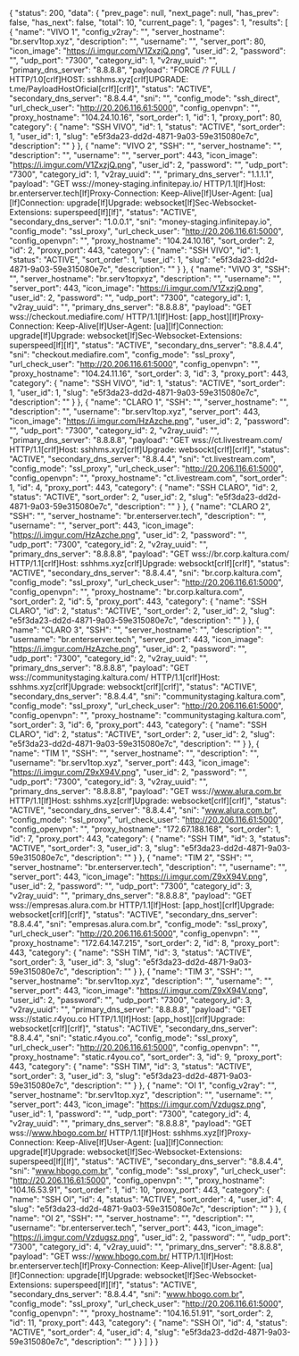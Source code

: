 { "status": 200, "data": { "prev_page": null, "next_page": null, "has_prev": false, "has_next": false, "total": 10, "current_page": 1, "pages": 1, "results": [ { "name": "VIVO 1", "config_v2ray": "", "server_hostname": "br.serv1top.xyz", "description": "", "username": "", "server_port": 80, "icon_image": "https://i.imgur.com/V1ZxzjQ.png", "user_id": 2, "password": "", "udp_port": "7300", "category_id": 1, "v2ray_uuid": "", "primary_dns_server": "8.8.8.8", "payload": "FORCE /? FULL / HTTP/1.0[crlf]HOST: sshhms.xyz[crlf]UPGRADE: t.me/PayloadHostOficial[crlf][crlf]", "status": "ACTIVE", "secondary_dns_server": "8.8.4.4", "sni": "", "config_mode": "ssh_direct", "url_check_user": "http://20.206.116.61:5000", "config_openvpn": "", "proxy_hostname": "104.24.10.16", "sort_order": 1, "id": 1, "proxy_port": 80, "category": { "name": "SSH VIVO", "id": 1, "status": "ACTIVE", "sort_order": 1, "user_id": 1, "slug": "e5f3da23-dd2d-4871-9a03-59e315080e7c", "description": "" } }, { "name": "VIVO 2", "SSH": "", "server_hostname": "", "description": "", "username": "", "server_port": 443, "icon_image": "https://i.imgur.com/V1ZxzjQ.png", "user_id": 2, "password": "", "udp_port": "7300", "category_id": 1, "v2ray_uuid": "", "primary_dns_server": "1.1.1.1", "payload": "GET wss://money-staging.infinitepay.io/ HTTP/1.1[lf]Host: br.enterserver.tech[lf]Proxy-Connection: Keep-Alive[lf]User-Agent: [ua][lf]Connection: upgrade[lf]Upgrade: websocket[lf]Sec-Websocket-Extensions: superspeed[lf][lf]", "status": "ACTIVE", "secondary_dns_server": "1.0.0.1", "sni": "money-staging.infinitepay.io", "config_mode": "ssl_proxy", "url_check_user": "http://20.206.116.61:5000", "config_openvpn": "", "proxy_hostname": "104.24.10.16", "sort_order": 2, "id": 2, "proxy_port": 443, "category": { "name": "SSH VIVO", "id": 1, "status": "ACTIVE", "sort_order": 1, "user_id": 1, "slug": "e5f3da23-dd2d-4871-9a03-59e315080e7c", "description": "" } }, { "name": "VIVO 3", "SSH": "", "server_hostname": "br.serv1topxyz", "description": "", "username": "", "server_port": 443, "icon_image": "https://i.imgur.com/V1ZxzjQ.png", "user_id": 2, "password": "", "udp_port": "7300", "category_id": 1, "v2ray_uuid": "", "primary_dns_server": "8.8.8.8", "payload": "GET wss://checkout.mediafire.com/ HTTP/1.1[lf]Host: [app_host][lf]Proxy-Connection: Keep-Alive[lf]User-Agent: [ua][lf]Connection: upgrade[lf]Upgrade: websocket[lf]Sec-Websocket-Extensions: superspeed[lf][lf]", "status": "ACTIVE", "secondary_dns_server": "8.8.4.4", "sni": "checkout.mediafire.com", "config_mode": "ssl_proxy", "url_check_user": "http://20.206.116.61:5000", "config_openvpn": "", "proxy_hostname": "104.24.11.16", "sort_order": 3, "id": 3, "proxy_port": 443, "category": { "name": "SSH VIVO", "id": 1, "status": "ACTIVE", "sort_order": 1, "user_id": 1, "slug": "e5f3da23-dd2d-4871-9a03-59e315080e7c", "description": "" } }, { "name": "CLARO 1", "SSH": "", "server_hostname": "", "description": "", "username": "br.serv1top.xyz", "server_port": 443, "icon_image": "https://i.imgur.com/HzAzche.png", "user_id": 2, "password": "", "udp_port": "7300", "category_id": 2, "v2ray_uuid": "", "primary_dns_server": "8.8.8.8", "payload": "GET wss://ct.livestream.com/ HTTP/1.1[crlf]Host: sshhms.xyz[crlf]Upgrade: websockt[crlf][crlf]", "status": "ACTIVE", "secondary_dns_server": "8.8.4.4", "sni": "ct.livestream.com", "config_mode": "ssl_proxy", "url_check_user": "http://20.206.116.61:5000", "config_openvpn": "", "proxy_hostname": "ct.livestream.com", "sort_order": 1, "id": 4, "proxy_port": 443, "category": { "name": "SSH CLARO", "id": 2, "status": "ACTIVE", "sort_order": 2, "user_id": 2, "slug": "e5f3da23-dd2d-4871-9a03-59e315080e7c", "description": "" } }, { "name": "CLARO 2", "SSH": "", "server_hostname": "br.enterserver.tech", "description": "", "username": "", "server_port": 443, "icon_image": "https://i.imgur.com/HzAzche.png", "user_id": 2, "password": "", "udp_port": "7300", "category_id": 2, "v2ray_uuid": "", "primary_dns_server": "8.8.8.8", "payload": "GET wss://br.corp.kaltura.com/ HTTP/1.1[crlf]Host: sshhms.xyz[crlf]Upgrade: websockt[crlf][crlf]", "status": "ACTIVE", "secondary_dns_server": "8.8.4.4", "sni": "br.corp.kaltura.com", "config_mode": "ssl_proxy", "url_check_user": "http://20.206.116.61:5000", "config_openvpn": "", "proxy_hostname": "br.corp.kaltura.com", "sort_order": 2, "id": 5, "proxy_port": 443, "category": { "name": "SSH CLARO", "id": 2, "status": "ACTIVE", "sort_order": 2, "user_id": 2, "slug": "e5f3da23-dd2d-4871-9a03-59e315080e7c", "description": "" } }, { "name": "CLARO 3", "SSH": "", "server_hostname": "", "description": "", "username": "br.enterserver.tech", "server_port": 443, "icon_image": "https://i.imgur.com/HzAzche.png", "user_id": 2, "password": "", "udp_port": "7300", "category_id": 2, "v2ray_uuid": "", "primary_dns_server": "8.8.8.8", "payload": "GET wss://communitystaging.kaltura.com/ HTTP/1.1[crlf]Host: sshhms.xyz[crlf]Upgrade: websockt[crlf][crlf]", "status": "ACTIVE", "secondary_dns_server": "8.8.4.4", "sni": "communitystaging.kaltura.com", "config_mode": "ssl_proxy", "url_check_user": "http://20.206.116.61:5000", "config_openvpn": "", "proxy_hostname": "communitystaging.kaltura.com", "sort_order": 3, "id": 6, "proxy_port": 443, "category": { "name": "SSH CLARO", "id": 2, "status": "ACTIVE", "sort_order": 2, "user_id": 2, "slug": "e5f3da23-dd2d-4871-9a03-59e315080e7c", "description": "" } }, { "name": "TIM 1", "SSH": "", "server_hostname": "", "description": "", "username": "br.serv1top.xyz", "server_port": 443, "icon_image": "https://i.imgur.com/Z9xX94V.png", "user_id": 2, "password": "", "udp_port": "7300", "category_id": 3, "v2ray_uuid": "", "primary_dns_server": "8.8.8.8", "payload": "GET wss://www.alura.com.br HTTP/1.1[lf]Host: sshhms.xyz[crlf]Upgrade: websocket[crlf][crlf]", "status": "ACTIVE", "secondary_dns_server": "8.8.4.4", "sni": "www.alura.com.br", "config_mode": "ssl_proxy", "url_check_user": "http://20.206.116.61:5000", "config_openvpn": "", "proxy_hostname": "172.67.188.168", "sort_order": 1, "id": 7, "proxy_port": 443, "category": { "name": "SSH TIM", "id": 3, "status": "ACTIVE", "sort_order": 3, "user_id": 3, "slug": "e5f3da23-dd2d-4871-9a03-59e315080e7c", "description": "" } }, { "name": "TIM 2", "SSH": "", "server_hostname": "br.enterserver.tech", "description": "", "username": "", "server_port": 443, "icon_image": "https://i.imgur.com/Z9xX94V.png", "user_id": 2, "password": "", "udp_port": "7300", "category_id": 3, "v2ray_uuid": "", "primary_dns_server": "8.8.8.8", "payload": "GET wss://empresas.alura.com.br HTTP/1.1[lf]Host: [app_host][crlf]Upgrade: websocket[crlf][crlf]", "status": "ACTIVE", "secondary_dns_server": "8.8.4.4", "sni": "empresas.alura.com.br", "config_mode": "ssl_proxy", "url_check_user": "http://20.206.116.61:5000", "config_openvpn": "", "proxy_hostname": "172.64.147.215", "sort_order": 2, "id": 8, "proxy_port": 443, "category": { "name": "SSH TIM", "id": 3, "status": "ACTIVE", "sort_order": 3, "user_id": 3, "slug": "e5f3da23-dd2d-4871-9a03-59e315080e7c", "description": "" } }, { "name": "TIM 3", "SSH": "", "server_hostname": "br.serv1top.xyz", "description": "", "username": "", "server_port": 443, "icon_image": "https://i.imgur.com/Z9xX94V.png", "user_id": 2, "password": "", "udp_port": "7300", "category_id": 3, "v2ray_uuid": "", "primary_dns_server": "8.8.8.8", "payload": "GET wss://static.r4you.co HTTP/1.1[lf]Host: [app_host][crlf]Upgrade: websocket[crlf][crlf]", "status": "ACTIVE", "secondary_dns_server": "8.8.4.4", "sni": "static.r4you.co", "config_mode": "ssl_proxy", "url_check_user": "http://20.206.116.61:5000", "config_openvpn": "", "proxy_hostname": "static.r4you.co", "sort_order": 3, "id": 9, "proxy_port": 443, "category": { "name": "SSH TIM", "id": 3, "status": "ACTIVE", "sort_order": 3, "user_id": 3, "slug": "e5f3da23-dd2d-4871-9a03-59e315080e7c", "description": "" } }, { "name": "OI 1", "config_v2ray": "", "server_hostname": "br.serv1top.xyz", "description": "", "username": "", "server_port": 443, "icon_image": "https://i.imgur.com/Vzdugsz.png", "user_id": 1, "password": "", "udp_port": "7300", "category_id": 4, "v2ray_uuid": "", "primary_dns_server": "8.8.8.8", "payload": "GET wss://www.hbogo.com.br/ HTTP/1.1[lf]Host: sshhms.xyz[lf]Proxy-Connection: Keep-Alive[lf]User-Agent: [ua][lf]Connection: upgrade[lf]Upgrade: websocket[lf]Sec-Websocket-Extensions: superspeed[lf][lf]", "status": "ACTIVE", "secondary_dns_server": "8.8.4.4", "sni": "www.hbogo.com.br", "config_mode": "ssl_proxy", "url_check_user": "http://20.206.116.61:5000", "config_openvpn": "", "proxy_hostname": "104.16.53.91", "sort_order": 1, "id": 10, "proxy_port": 443, "category": { "name": "SSH OI", "id": 4, "status": "ACTIVE", "sort_order": 4, "user_id": 4, "slug": "e5f3da23-dd2d-4871-9a03-59e315080e7c", "description": "" } }, { "name": "OI 2", "SSH": "", "server_hostname": "", "description": "", "username": "br.enterserver.tech", "server_port": 443, "icon_image": "https://i.imgur.com/Vzdugsz.png", "user_id": 2, "password": "", "udp_port": "7300", "category_id": 4, "v2ray_uuid": "", "primary_dns_server": "8.8.8.8", "payload": "GET wss://www.hbogo.com.br/ HTTP/1.1[lf]Host: br.enterserver.tech[lf]Proxy-Connection: Keep-Alive[lf]User-Agent: [ua][lf]Connection: upgrade[lf]Upgrade: websocket[lf]Sec-Websocket-Extensions: superspeed[lf][lf]", "status": "ACTIVE", "secondary_dns_server": "8.8.4.4", "sni": "www.hbogo.com.br", "config_mode": "ssl_proxy", "url_check_user": "http://20.206.116.61:5000", "config_openvpn": "", "proxy_hostname": "104.16.51.91", "sort_order": 2, "id": 11, "proxy_port": 443, "category": { "name": "SSH OI", "id": 4, "status": "ACTIVE", "sort_order": 4, "user_id": 4, "slug": "e5f3da23-dd2d-4871-9a03-59e315080e7c", "description": "" } } ] } }
